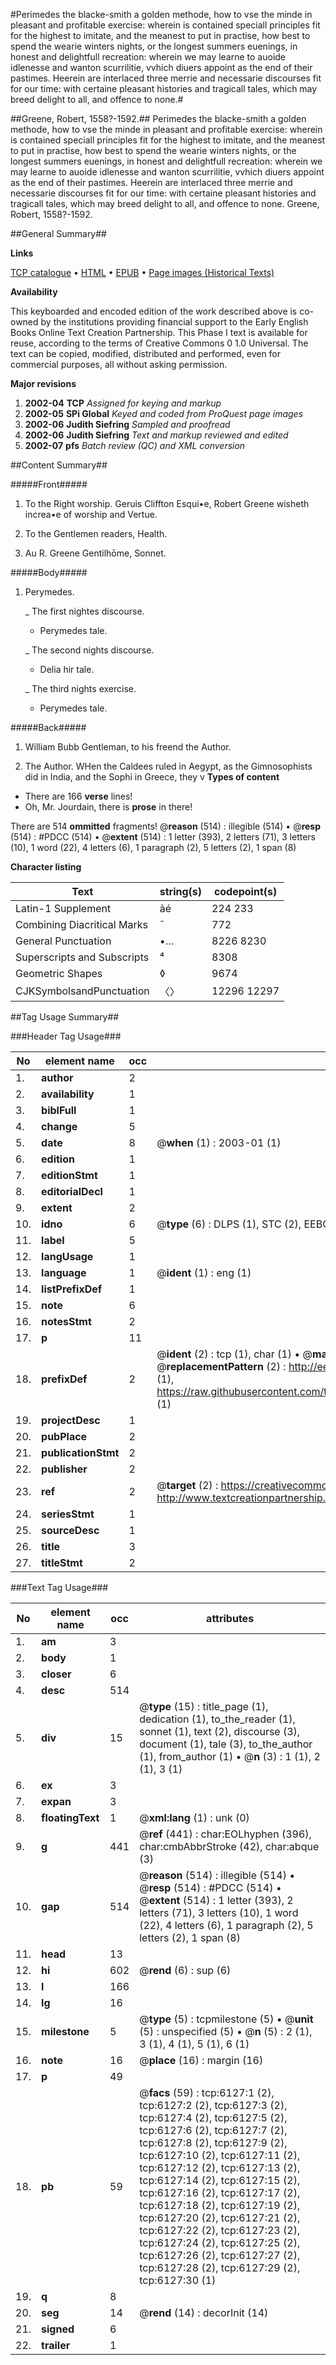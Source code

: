 #Perimedes the blacke-smith a golden methode, how to vse the minde in pleasant and profitable exercise: wherein is contained speciall principles fit for the highest to imitate, and the meanest to put in practise, how best to spend the wearie winters nights, or the longest summers euenings, in honest and delightfull recreation: wherein we may learne to auoide idlenesse and wanton scurrilitie, vvhich diuers appoint as the end of their pastimes. Heerein are interlaced three merrie and necessarie discourses fit for our time: with certaine pleasant histories and tragicall tales, which may breed delight to all, and offence to none.#

##Greene, Robert, 1558?-1592.##
Perimedes the blacke-smith a golden methode, how to vse the minde in pleasant and profitable exercise: wherein is contained speciall principles fit for the highest to imitate, and the meanest to put in practise, how best to spend the wearie winters nights, or the longest summers euenings, in honest and delightfull recreation: wherein we may learne to auoide idlenesse and wanton scurrilitie, vvhich diuers appoint as the end of their pastimes. Heerein are interlaced three merrie and necessarie discourses fit for our time: with certaine pleasant histories and tragicall tales, which may breed delight to all, and offence to none.
Greene, Robert, 1558?-1592.

##General Summary##

**Links**

[TCP catalogue](http://www.ota.ox.ac.uk/tcp/)  • 
[HTML](http://tei.it.ox.ac.uk/tcp/Texts-HTML/free/A02/A02153.html)  • 
[EPUB](http://tei.it.ox.ac.uk/tcp/Texts-EPUB/free/A02/A02153.epub) • 
[Page images (Historical Texts)](https://data.historicaltexts.jisc.ac.uk/view?pubId=eebo-99841538e&pageId=eebo-99841538e-6127-1)

**Availability**

This keyboarded and encoded edition of the
	       work described above is co-owned by the institutions
	       providing financial support to the Early English Books
	       Online Text Creation Partnership. This Phase I text is
	       available for reuse, according to the terms of Creative
	       Commons 0 1.0 Universal. The text can be copied,
	       modified, distributed and performed, even for
	       commercial purposes, all without asking permission.

**Major revisions**

1. __2002-04__ __TCP__ *Assigned for keying and markup*
1. __2002-05__ __SPi Global__ *Keyed and coded from ProQuest page images*
1. __2002-06__ __Judith Siefring__ *Sampled and proofread*
1. __2002-06__ __Judith Siefring__ *Text and markup reviewed and edited*
1. __2002-07__ __pfs__ *Batch review (QC) and XML conversion*

##Content Summary##

#####Front#####

1. To the Right worship. Geruis Cliffton Esqui•e, Robert Greene wisheth increa•e of worship and Vertue.

1. To the Gentlemen readers, Health.

1. Au R. Greene Gentilhōme, Sonnet.

#####Body#####

1. Perymedes.

    _ The first nightes discourse.

      * Perymedes tale.

    _ The second nights discourse.

      * Delia hir tale.

    _ The third nights exercise.

      * Perymedes tale.

#####Back#####

1. William Bubb Gentleman, to his freend the Author.

1. The Author.
WHen the Caldees ruled in Aegypt, as the Gimnosophists did in India, and the Sophi in Greece, they v
**Types of content**

  * There are 166 **verse** lines!
  * Oh, Mr. Jourdain, there is **prose** in there!

There are 514 **ommitted** fragments! 
 @__reason__ (514) : illegible (514)  •  @__resp__ (514) : #PDCC (514)  •  @__extent__ (514) : 1 letter (393), 2 letters (71), 3 letters (10), 1 word (22), 4 letters (6), 1 paragraph (2), 5 letters (2), 1 span (8)

**Character listing**


|Text|string(s)|codepoint(s)|
|---|---|---|
|Latin-1 Supplement|àé|224 233|
|Combining             Diacritical Marks|̄|772|
|General Punctuation|•…|8226 8230|
|Superscripts             and Subscripts|⁴|8308|
|Geometric Shapes|◊|9674|
|CJKSymbolsandPunctuation|〈〉|12296 12297|

##Tag Usage Summary##

###Header Tag Usage###

|No|element name|occ|attributes|
|---|---|---|---|
|1.|__author__|2||
|2.|__availability__|1||
|3.|__biblFull__|1||
|4.|__change__|5||
|5.|__date__|8| @__when__ (1) : 2003-01 (1)|
|6.|__edition__|1||
|7.|__editionStmt__|1||
|8.|__editorialDecl__|1||
|9.|__extent__|2||
|10.|__idno__|6| @__type__ (6) : DLPS (1), STC (2), EEBO-CITATION (1), PROQUEST (1), VID (1)|
|11.|__label__|5||
|12.|__langUsage__|1||
|13.|__language__|1| @__ident__ (1) : eng (1)|
|14.|__listPrefixDef__|1||
|15.|__note__|6||
|16.|__notesStmt__|2||
|17.|__p__|11||
|18.|__prefixDef__|2| @__ident__ (2) : tcp (1), char (1)  •  @__matchPattern__ (2) : ([0-9\-]+):([0-9IVX]+) (1), (.+) (1)  •  @__replacementPattern__ (2) : http://eebo.chadwyck.com/downloadtiff?vid=$1&page=$2 (1), https://raw.githubusercontent.com/textcreationpartnership/Texts/master/tcpchars.xml#$1 (1)|
|19.|__projectDesc__|1||
|20.|__pubPlace__|2||
|21.|__publicationStmt__|2||
|22.|__publisher__|2||
|23.|__ref__|2| @__target__ (2) : https://creativecommons.org/publicdomain/zero/1.0/ (1), http://www.textcreationpartnership.org/docs/. (1)|
|24.|__seriesStmt__|1||
|25.|__sourceDesc__|1||
|26.|__title__|3||
|27.|__titleStmt__|2||


###Text Tag Usage###

|No|element name|occ|attributes|
|---|---|---|---|
|1.|__am__|3||
|2.|__body__|1||
|3.|__closer__|6||
|4.|__desc__|514||
|5.|__div__|15| @__type__ (15) : title_page (1), dedication (1), to_the_reader (1), sonnet (1), text (2), discourse (3), document (1), tale (3), to_the_author (1), from_author (1)  •  @__n__ (3) : 1 (1), 2 (1), 3 (1)|
|6.|__ex__|3||
|7.|__expan__|3||
|8.|__floatingText__|1| @__xml:lang__ (1) : unk (0)|
|9.|__g__|441| @__ref__ (441) : char:EOLhyphen (396), char:cmbAbbrStroke (42), char:abque (3)|
|10.|__gap__|514| @__reason__ (514) : illegible (514)  •  @__resp__ (514) : #PDCC (514)  •  @__extent__ (514) : 1 letter (393), 2 letters (71), 3 letters (10), 1 word (22), 4 letters (6), 1 paragraph (2), 5 letters (2), 1 span (8)|
|11.|__head__|13||
|12.|__hi__|602| @__rend__ (6) : sup (6)|
|13.|__l__|166||
|14.|__lg__|16||
|15.|__milestone__|5| @__type__ (5) : tcpmilestone (5)  •  @__unit__ (5) : unspecified (5)  •  @__n__ (5) : 2 (1), 3 (1), 4 (1), 5 (1), 6 (1)|
|16.|__note__|16| @__place__ (16) : margin (16)|
|17.|__p__|49||
|18.|__pb__|59| @__facs__ (59) : tcp:6127:1 (2), tcp:6127:2 (2), tcp:6127:3 (2), tcp:6127:4 (2), tcp:6127:5 (2), tcp:6127:6 (2), tcp:6127:7 (2), tcp:6127:8 (2), tcp:6127:9 (2), tcp:6127:10 (2), tcp:6127:11 (2), tcp:6127:12 (2), tcp:6127:13 (2), tcp:6127:14 (2), tcp:6127:15 (2), tcp:6127:16 (2), tcp:6127:17 (2), tcp:6127:18 (2), tcp:6127:19 (2), tcp:6127:20 (2), tcp:6127:21 (2), tcp:6127:22 (2), tcp:6127:23 (2), tcp:6127:24 (2), tcp:6127:25 (2), tcp:6127:26 (2), tcp:6127:27 (2), tcp:6127:28 (2), tcp:6127:29 (2), tcp:6127:30 (1)|
|19.|__q__|8||
|20.|__seg__|14| @__rend__ (14) : decorInit (14)|
|21.|__signed__|6||
|22.|__trailer__|1||

